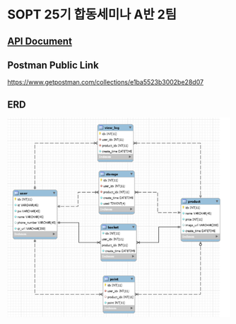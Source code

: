 # SOPT 25기 합동세미나 A반 2팀

## [API Document](https://docs.google.com/spreadsheets/d/18BmRQk0roaEsReKaK3L8f1AQy1CqAJtvRe8CGbGKag8/edit?folder=13Lb3uu_dbEqBAvRApimVeReKRCjVK4-E#gid=0)

## Postman Public Link 

https://www.getpostman.com/collections/e1ba5523b3002be28d07

## ERD

![ERD](https://raw.githubusercontent.com/SOPT-25-Collaboration/sopt-25-collaboration-gs/master/static/image/erd.PNG)